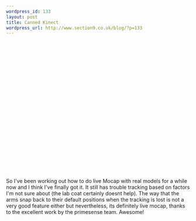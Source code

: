 ```yaml
--- 
wordpress_id: 133
layout: post
title: Canned Kinect
wordpress_url: http://www.section9.co.uk/blog/?p=133
---
```

<object width="640" height="360"><param name="allowfullscreen" value="true" /><param name="allowscriptaccess" value="always" /><param name="movie" value="http://vimeo.com/moogaloop.swf?clip_id=23422641&amp;server=vimeo.com&amp;show_title=1&amp;show_byline=1&amp;show_portrait=0&amp;color=00adef&amp;fullscreen=1&amp;autoplay=0&amp;loop=0" /><embed src="http://vimeo.com/moogaloop.swf?clip_id=23422641&amp;server=vimeo.com&amp;show_title=1&amp;show_byline=1&amp;show_portrait=0&amp;color=00adef&amp;fullscreen=1&amp;autoplay=0&amp;loop=0" type="application/x-shockwave-flash" allowfullscreen="true" allowscriptaccess="always" width="640" height="360"></embed></object>

So I've been working out how to do live Mocap with real models for a while now and I think I've finally got it. It still has trouble tracking based on factors I'm not sure about (the lab coat certainly doesnt help). The way that the arms snap back to their default positions when the tracking is lost is not a very good feature either but nevertheless, its definitely live mocap, thanks to the excellent work by the primesense team. Awesome!
